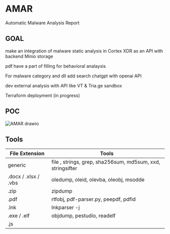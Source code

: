 # AMAR
Automatic Malware Analysis Report

## GOAL

make an integration of malware static analysis in Cortex XDR as an API with backend Minio storage 

pdf have a part of filling for behavioral analaysis

For malware category and dll add search chatgpt with openai API

dev external analysis with API like VT & Tria.ge sandbox

Terraform deployment (in progress)

## POC

![AMAR drawio](https://github.com/Cazeho/AMAR/assets/58745332/a56b1077-6e03-431c-8a20-3a2b9f6b8374)


## Tools

| File Extension | Tools          |
| -------------- | -------------- |
| generic           | file , strings, grep, sha256sum, md5sum, xxd, stringsifter |
| .docx / .xlsx  / .vbs        | oledump, oleid, olevba,  oleobj, msodde        |
|   .zip       | zipdump       |
| .pdf           |  rtfobj,  pdf-parser.py, peepdf, pdfid   |
| .lnk           | lnkparser -j  |
| .exe / .elf           | objdump, pestudio, readelf  |
| .js           |  |
